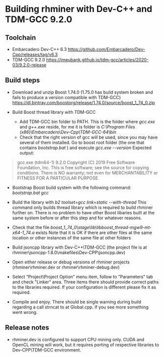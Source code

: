 # Building rhminer with Dev-C++ and TDM-GCC 9.2.0

## Toolchain
* Embarcadero Dev-C++ 6.3   https://github.com/Embarcadero/Dev-Cpp/releases/tag/v6.3
* TDM-GCC 9.2.0             https://jmeubank.github.io/tdm-gcc/articles/2020-03/9.2.0-release

## Build steps
* Download and unzip Boost 1.74.0 (1.75.0 has build system broken and fails to produce a version compatible with TDM-GCC)
  https://dl.bintray.com/boostorg/release/1.74.0/source/boost_1_74_0.zip

* Build Boost thread library with TDM-GCC
  * Add TDM-GCC bin folder to PATH. This is the folder where _gcc.exe_ and _g++.exe_ reside, for me it is folder is _C:\Program Files (x86)\Embarcadero\Dev-Cpp\TDM-GCC-64\bin_
  * Check that the right version of gcc will be used, since you may have several of them installed. Go to boost root folder (the one that contains _bootstrap.bat_ )  and execute _gcc.exe --version_
    Expected output:
> gcc.exe (tdm64-1) 9.2.0
> Copyright (C) 2019 Free Software Foundation, Inc.
> This is free software; see the source for copying conditions.  There is NO warranty; not even for MERCHANTABILITY or FITNESS FOR A PARTICULAR PURPOSE.     

  * Bootstrap Boost build system with  the following command: _bootstrap.bat gcc_

  * Build the library with _b2 toolset=gcc link=static --with-thread_
    This command only builds thread library which is required to build rhminer further on. 
    There is no problem to have other Boost libaries built at the same system before or after this step and for whatever reasons.

  * Check that the file _boost_1_74_0\stage\lib\libboost_thread-mgw9-mt-x64-1_74.a_  exists
    Note that it is OK if there are other files at the same location or other instances of the same file at other folders

* Build jsoncpp library with Dev-C++\TDM-GCC
  (the project file is at rhminer\jsoncpp-1.8.0\makefiles\Dev-CPP\jsoncpp.dev) 

* Open either release or debug versions of rhminer projects
  (rhminer\rhminer.dev or rhminer\rhminer-debug.dev)

* Select "Project\Project Option" menu item, follow to "Parameters" tab and check "Linker" area. 
  Three items there should provide correct paths to the libraries required. If your configuration is different please fix it as required.

* Compile and enjoy. There should be single warning during build regarding a call strncat to at Global.cpp. If you see more something went wrong.  

## Release notes
* rhminer.dev is configured to support CPU mining only.  CUDA and OpenCL mining will work, but it requires porting of respective libraries to Dev-CPP\TDM-GCC environment.
  
